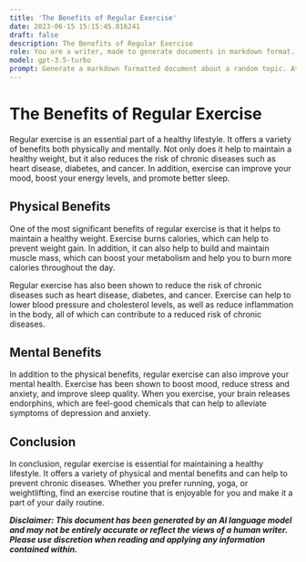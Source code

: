 ```yaml
---
title: 'The Benefits of Regular Exercise'
date: 2023-06-15 15:15:45.816241
draft: false
description: The Benefits of Regular Exercise
role: You are a writer, made to generate documents in markdown format. It is very important that all of the documents you generate are in valid markdown format.
model: gpt-3.5-turbo
prompt: Generate a markdown formatted document about a random topic. At the bottom, include a disclaimer explaining that the document was generated by you. The first line of the document should be the title. Make sure that the entire document is in proper markdown format, using a mix of various tags to make the document visually appealing.
---
```


# The Benefits of Regular Exercise

Regular exercise is an essential part of a healthy lifestyle. It offers a variety of benefits both physically and mentally. Not only does it help to maintain a healthy weight, but it also reduces the risk of chronic diseases such as heart disease, diabetes, and cancer. In addition, exercise can improve your mood, boost your energy levels, and promote better sleep.

## Physical Benefits

One of the most significant benefits of regular exercise is that it helps to maintain a healthy weight. Exercise burns calories, which can help to prevent weight gain. In addition, it can also help to build and maintain muscle mass, which can boost your metabolism and help you to burn more calories throughout the day.

Regular exercise has also been shown to reduce the risk of chronic diseases such as heart disease, diabetes, and cancer. Exercise can help to lower blood pressure and cholesterol levels, as well as reduce inflammation in the body, all of which can contribute to a reduced risk of chronic diseases.

## Mental Benefits

In addition to the physical benefits, regular exercise can also improve your mental health. Exercise has been shown to boost mood, reduce stress and anxiety, and improve sleep quality. When you exercise, your brain releases endorphins, which are feel-good chemicals that can help to alleviate symptoms of depression and anxiety.

## Conclusion

In conclusion, regular exercise is essential for maintaining a healthy lifestyle. It offers a variety of physical and mental benefits and can help to prevent chronic diseases. Whether you prefer running, yoga, or weightlifting, find an exercise routine that is enjoyable for you and make it a part of your daily routine.

***Disclaimer: This document has been generated by an AI language model and may not be entirely accurate or reflect the views of a human writer. Please use discretion when reading and applying any information contained within.***